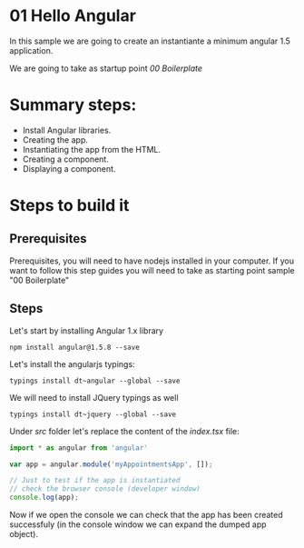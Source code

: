 # 01 Hello Angular

In this sample we are going to create an instantiante a minimum angular 1.5 application.

We are going to take as startup point _00 Boilerplate_

# Summary steps:

- Install Angular libraries.
- Creating the app.
- Instantiating the app from the HTML.
- Creating a component.
- Displaying a component.

# Steps to build it

## Prerequisites

Prerequisites, you will need to have nodejs installed in your computer. If you want to follow this step guides you will need to take as starting point sample "00 Boilerplate"

## Steps


Let's start by installing Angular 1.x library

```
npm install angular@1.5.8 --save
```

Let's install the angularjs typings:

```
typings install dt~angular --global --save
```

We will need to install JQuery typings as well

```
typings install dt~jquery --global --save
```

Under _src_ folder let's replace the content of the _index.tsx_ file:

```javascript
import * as angular from 'angular'

var app = angular.module('myAppointmentsApp', []);

// Just to test if the app is instantiated
// check the browser console (developer window)
console.log(app);
```

Now if we open the console we can check that the app has been created successfuly
(in the console window we can expand the dumped app object).
